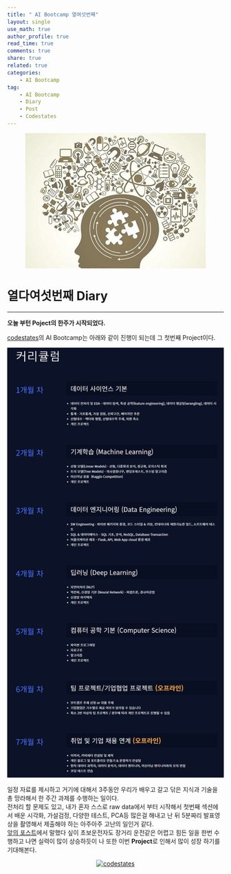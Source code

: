 ```yaml
---
title: " AI Bootcamp 열여섯번째"
layout: single
use_math: true
author_profile: true
read_time: true
comments: true
share: true
related: true
categories:
    - AI Bootcamp
tag:
    - AI Bootcamp
    - Diary
    - Post
    - Codestates
---
```

<p align="center">
  <img src="/assets/img/post/AIbootcamp.jpg" alt="AI Bootcamp"/>
</p>  

# 열다여섯번째 Diary  
---  

**오늘 부턴 Poject의 한주가 시작되었다.**  

[codestates](https://codestates.com/)의 AI Bootcamp는 아래와 같이 진행이 되는데 그 첫번째 Project이다.  
<p align="center">
  <img src="/assets/img/post/AIcourse.png" alt="AI Bootcamp Course"/>
</p>  

일정 자료를 제시하고 거기에 대해서 3주동안 우리가 배우고 갈고 닦은 지식과 기술을 총 망라해서 한 주간 과제를 수행하는 일이다.  
전처리 할 문제도 있고, 내가 혼자 스스로 raw data에서 부터 시작해서 첫번째 섹션에서 배운 시각화, 가설검정, 다양한 테스트, PCA등 많은걸 해내고 난 뒤 5분짜리 발표영상을 촬영해서 제출해야 하는 아주아주 고난의 일인거 같다.  
[앞의 포스트](https://liam427.github.io/ai%20bootcamp/AIbootcamp15/)에서 말했다 싶이 초보운전자도 장거리 운전같은 어렵고 힘든 일을 한번 수행하고 나면 실력이 많이 상승하듯이 나 또한 이번 **Project**로 인해서 많이 성장 하기를 기대해본다.  

<p align="center">
    <a href="https://codestates.com" target = "_blank">
        <img src="https://i.imgur.com/RDAD11M.png" 
        width="300" height="300"
        alt="codestates"/>
    </a>
</p> 